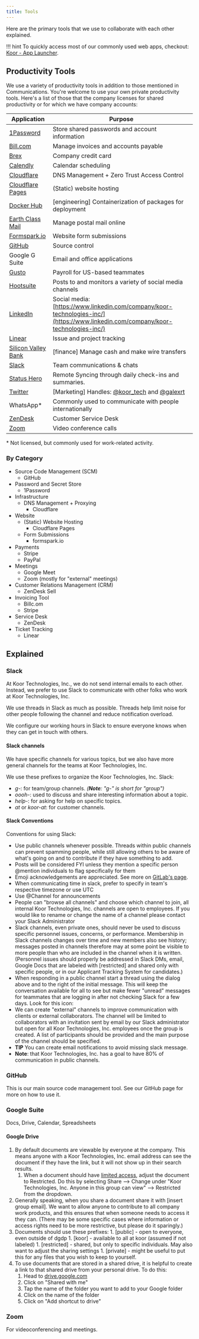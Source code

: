 ```yaml
---
title: Tools
---
```


Here are the primary tools that we use to collaborate with each other explained.

!!! hint
    To quickly access most of our commonly used web apps, checkout: [Koor - App Launcher](https://koorinc.cloudflareaccess.com/#/Launcher).

## Productivity Tools

We use a variety of productivity tools in addition to those mentioned in Communications. You're welcome to use your own private productivity tools. Here's a list of those that the company licenses for shared productivity or for which we have company accounts:

| **Application**                                     | **Purpose**                                                                                                                     |
| --------------------------------------------------- | ------------------------------------------------------------------------------------------------------------------------------- |
| [1Password](https://1password.com/)                 | Store shared passwords and account information                                                                                  |
| [Bill.com](https://www.bill.com/)                   | Manage invoices and accounts payable                                                                                            |
| [Brex](https://www.brex.com/)                       | Company credit card                                                                                                             |
| [Calendly](https://calendly.com/)                   | Calendar scheduling                                                                                                             |
| [Cloudflare](https://cloudflare.com/)               | DNS Management + Zero Trust Access Control                                                                                      |
| [Cloudflare Pages](https://pages.cloudflare.com/)   | (Static) website hosting                                                                                                        |
| [Docker Hub](https://www.docker.com/)               | \[engineering\] Containerization of packages for deployment                                                                     |
| [Earth Class Mail](https://www.earthclassmail.com/) | Manage postal mail online                                                                                                       |
| [Formspark.io](https://formspark.io/)               | Website form submissions                                                                                                        |
| [GitHub](https://github.com/)                       | Source control                                                                                                                  |
| Google G Suite                                      | Email and office applications                                                                                                   |
| [Gusto](https://gusto.com/)                         | Payroll for US-based teammates                                                                                                  |
| [Hootsuite](https://www.hootsuite.com/)             | Posts to and monitors a variety of social media channels                                                                        |
| [LinkedIn](https://www.linkedin.com/)               | Social media:[https://www.linkedin.com/company/koor-technologies-inc/](https://www.linkedin.com/company/koor-technologies-inc/) |
| [Linear](https://linear.app/)                       | Issue and project tracking                                                                                                      |
| [Silicon Valley Bank](https://www.svb.com/)         | \[finance\] Manage cash and make wire transfers                                                                                 |
| [Slack](https://slack.com/)                         | Team communications & chats                                                                                                     |
| [Status Hero](https://statushero.com/)              | Remote Syncing through daily check-ins and summaries.                                                                           |
| [Twitter](https://twitter.com/)                     | \[Marketing\] Handles: [@koor_tech](https://twitter.com/koor_tech) and [@galexrt](https://twitter.com/galexrt)                  |
| WhatsApp*                                           | Commonly used to communicate with people internationally                                                                        |
| [ZenDesk](https://www.zendesk.com/)                 | Customer Service Desk                                                                                                           |
| [Zoom](https://zoom.us/)                            | Video conference calls                                                                                                          |

\* Not licensed, but commonly used for work-related activity.

### By Category

* Source Code Management (SCM)
    * GitHub
* Password and Secret Store
    * 1Password
* Infrastructure
    * DNS Management + Proxying
        * Cloudflare
* Website
    * (Static) Website Hosting
        * Cloudflare Pages
    * Form Submissions
        * formspark.io
* Payments
    * Stripe
    * PayPal
* Meetings
    * Google Meet
    * Zoom (mostly for "external" meetings)
* Customer Relations Management (CRM)
    * ZenDesk Sell
* Invoicing Tool
    * Billc.om
    * Stripe
* Service Desk
    * ZenDesk
* Ticket Tracking
    * Linear

## Explained

### Slack

At Koor Technologies, Inc., we do not send internal emails to each other. Instead, we prefer to use Slack to communicate with other folks who work at Koor Technologies, Inc.

We use threads in Slack as much as possible. Threads help limit noise for other people following the channel and reduce notification overload.

We configure our working hours in Slack to ensure everyone knows when they can get in touch with others.

#### Slack channels

We have specific channels for various topics, but we also have more general channels for the teams at Koor Technologies, Inc.

We use these prefixes to organize the Koor Technologies, Inc. Slack:

- *g-*: for team/group channels. *(**Note**: "g-" is short for "group")*
- *oooh-*: used to discuss and share interesting information about a topic.
- *help-*: for asking for help on specific topics.
- *at* or *koor-at*: for customer channels.

#### Slack Conventions

Conventions for using Slack:

- Use public channels whenever possible. Threads within public channels can prevent spamming people, while still allowing others to be aware of what's going on and to contribute if they have something to add.
- Posts will be considered FYI unless they mention a specific person @mention individuals to flag specifically for them
- Emoji acknowledgements are appreciated. See more on [GitLab's page](https://about.gitlab.com/company/culture/all-remote/informal-communication/#using-emojis-to-convey-emotion).
- When communicating time in slack, prefer to specify in team's respective timezone or use UTC
- Use @Channel for announcements
- People can "browse all channels" and choose which channel to join, all internal Koor Technologies, Inc. channels are open to employees. If you would like to rename or change the name of a channel please contact your Slack Administrator
- Slack channels, even private ones, should never be used to discuss specific personnel issues, concerns, or performance. Membership in Slack channels changes over time and new members also see history; messages posted in channels therefore may at some point be visible to more people than who are included in the channel when it is written. (Personnel issues should properly be addressed in Slack DMs, email, Google Docs that are labeled with \[restricted\] and shared only with specific people, or in our Applicant Tracking System for candidates.)
- When responding in a public channel start a thread using the dialog above and to the right of the initial message. This will keep the conversation available for all to see but make fewer "unread" messages for teammates that are logging in after not checking Slack for a few days. Look for this icon:
- We can create "external" channels to improve communication with clients or external collaborators. The channel will be limited to collaborators with an invitation sent by email by our Slack administrator but open for all Koor Technologies, Inc. employees once the group is created. A list of participants should be provided and the main purpose of the channel should be specified.
- **TIP** You can create email notifications to avoid missing slack message.
- **Note**: that Koor Technologies, Inc. has a goal to have 80% of communication in public channels.

### GitHub

This is our main source code management tool. See our GitHub page for more on how to use it.

### Google Suite

Docs, Drive, Calendar, Spreadsheets

#### Google Drive

1. By default documents are viewable by everyone at the company. This means anyone with a Koor Technologies, Inc. email address can see the document if they have the link, but it will not show up in their search results.
    1. When a document should have [limited access](communication.md#limited-access), adjust the document to Restricted. Do this by selecting Share \--\> Change under "Koor Technologies, Inc. Anyone in this group can view" \--\> Restricted from the dropdown.
2. Generally speaking, when you share a document share it with \[insert group email\]. We want to allow anyone to contribute to all company work products, and this ensures that when someone needs to access it they can. (There may be some specific cases where information or access rights need to be more restrictive, but please do it sparingly.)
3. Documents should use these prefixes: 1. \[public\] - open to everyone, even outside of dgdp 1. \[koor\] - available to all at koor (assumed if not labeled) 1. \[restricted\] - shared, but only to specific individuals. May also want to adjust the sharing settings 1. \[private\] - might be useful to put this for any files that you wish to keep to yourself.
4. To use documents that are stored in a shared drive, it is helpful to create a link to that shared drive from your personal drive. To do this:
    1. Head to [drive.google.com](https://drive.google.com/)
    2. Click on "Shared with me"
    3. Tap the name of the folder you want to add to your Google folder
    4. Click on the name of the folder
    5. Click on "Add shortcut to drive"

### Zoom

For videoconferencing and meetings.
